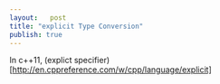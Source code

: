 ```yaml
---
layout:   post
title: "explicit Type Conversion"
publish: true
---
```

In c++11,
(explict specifier)[http://en.cppreference.com/w/cpp/language/explicit]
